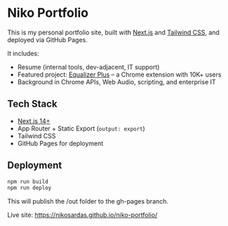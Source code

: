 # Niko Portfolio

This is my personal portfolio site, built with [Next.js](https://nextjs.org/) and [Tailwind CSS](https://tailwindcss.com/), and deployed via GitHub Pages.

It includes:

- Resume (internal tools, dev-adjacent, IT support)
- Featured project: [Equalizer Plus](https://chrome.google.com/webstore/detail/equalizer-plus/hhknncjekdkcckekbooephopomcjeiek) – a Chrome extension with 10K+ users
- Background in Chrome APIs, Web Audio, scripting, and enterprise IT

## Tech Stack

- [Next.js 14+](https://nextjs.org/)
- App Router + Static Export (`output: export`)
- Tailwind CSS
- GitHub Pages for deployment

## Deployment

```bash
npm run build
npm run deploy
```
This will publish the /out folder to the gh-pages branch.

Live site: https://nikosardas.github.io/niko-portfolio/